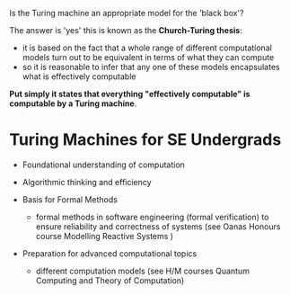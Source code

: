 Is the Turing machine an appropriate model for the 'black box'?

The answer is 'yes' this is known as the **Church-Turing thesis**:
- it is based on the fact that a whole range of different computational models turn out to be equivalent in terms of what they can compute 
- so it is reasonable to infer that any one of these models encapsulates what is effectively computable

**Put simply it states that everything "effectively computable" is computable by a Turing machine**.

# Turing Machines for SE Undergrads

- Foundational understanding of computation
- Algorithmic thinking and efficiency

- Basis for Formal Methods
	- formal methods in software engineering (formal verification) to ensure reliability and correctness of systems (see Oanas Honours course Modelling Reactive Systems )

- Preparation for advanced computational topics
	- different computation models (see H/M courses Quantum Computing and Theory of Computation)